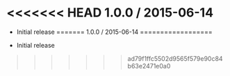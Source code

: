<<<<<<< HEAD
1.0.0 / 2015-06-14
==================

  * Initial release
=======
1.0.0 / 2015-06-14
==================

  * Initial release
>>>>>>> ad79f1ffc5502d9565f579e90c84b63e2471e0a0
